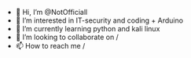 - 👋 Hi, I’m @NotOfficiall
- 👀 I’m interested in IT-security and coding + Arduino
- 🌱 I’m currently learning python and kali linux
- 💞️ I’m looking to collaborate on /
- 📫 How to reach me /

<!---
NotOfficiall/NotOfficiall is a ✨ special ✨ repository because its `README.md` (this file) appears on your GitHub profile.
You can click the Preview link to take a look at your changes.
--->
